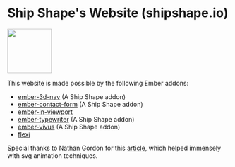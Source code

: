 # Ship Shape's Website (shipshape.io)
<a href="http://shipshape.io/"><img src="http://i.imgur.com/EVjM7AV.png" width="100" height="100"/></a>

This website is made possible by the following Ember addons:

- [ember-3d-nav](https://github.com/shipshapecode/ember-3d-nav) (A Ship Shape addon)
- [ember-contact-form](https://github.com/shipshapecode/ember-contact-form) (A Ship Shape addon)
- [ember-in-viewport](https://github.com/DockYard/ember-in-viewport)
- [ember-typewriter](https://github.com/shipshapecode/ember-typewriter) (A Ship Shape addon)
- [ember-vivus](https://github.com/shipshapecode/ember-vivus) (A Ship Shape addon)
- [flexi](https://github.com/runspired/flexi)

Special thanks to Nathan Gordon for this [article](https://medium.com/@gordonnl/stylised-line-animations-ded23320ffe5#.ow4kgdbks), which helped immensely with svg animation techniques.

